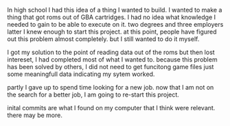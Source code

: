 In high school I had this idea of a thing I wanted to build. I wanted to make a thing that got roms out of GBA cartridges. 
I had no idea what knowledge I needed to gain to be able to execute on it. two degrees and three employers latter I knew enough to start this project. 
at this point, people have figured out this problem almost completely. but I still wanted to do it myself. 

I got my solution to the point of reading data out of the roms but then lost intereset, I had completed most of what I wanted to. 
because this problem has been solved by others, I did not need to get funcitong game files just some meaningfull data indicating my sytem worked.

partly I gave up to spend time looking for a new job.
now that I am not on the search for a better job, I am going to re-start this project. 

inital commits are what I found on my computer that I think were relevant. there may be more.

